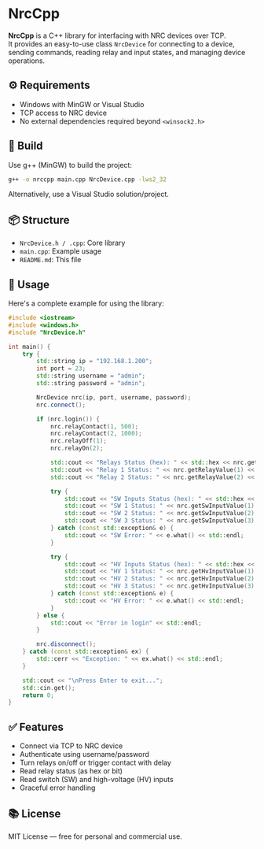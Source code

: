 # NrcCpp

**NrcCpp** is a C++ library for interfacing with NRC devices over TCP.  
It provides an easy-to-use class `NrcDevice` for connecting to a device, sending commands, reading relay and input states, and managing device operations.

## ⚙️ Requirements

- Windows with MinGW or Visual Studio
- TCP access to NRC device
- No external dependencies required beyond `<winsock2.h>`

## 🧩 Build

Use g++ (MinGW) to build the project:

```bash
g++ -o nrccpp main.cpp NrcDevice.cpp -lws2_32
```

Alternatively, use a Visual Studio solution/project.

## 📦 Structure

- `NrcDevice.h / .cpp`: Core library
- `main.cpp`: Example usage
- `README.md`: This file

## 🚀 Usage

Here's a complete example for using the library:

```cpp
#include <iostream>
#include <windows.h>
#include "NrcDevice.h"

int main() {
    try {
        std::string ip = "192.168.1.200";
        int port = 23;
        std::string username = "admin";
        std::string password = "admin";

        NrcDevice nrc(ip, port, username, password);
        nrc.connect();

        if (nrc.login()) {
            nrc.relayContact(1, 500);
            nrc.relayContact(2, 1000);
            nrc.relayOff(1);
            nrc.relayOn(2);

            std::cout << "Relays Status (hex): " << std::hex << nrc.getRelaysValues() << std::dec << std::endl;
            std::cout << "Relay 1 Status: " << nrc.getRelayValue(1) << std::endl;
            std::cout << "Relay 2 Status: " << nrc.getRelayValue(2) << std::endl;

            try {
                std::cout << "SW Inputs Status (hex): " << std::hex << nrc.getSwInputsValues() << std::dec << std::endl;
                std::cout << "SW 1 Status: " << nrc.getSwInputValue(1) << std::endl;
                std::cout << "SW 2 Status: " << nrc.getSwInputValue(2) << std::endl;
                std::cout << "SW 3 Status: " << nrc.getSwInputValue(3) << std::endl;
            } catch (const std::exception& e) {
                std::cout << "SW Error: " << e.what() << std::endl;
            }

            try {
                std::cout << "HV Inputs Status (hex): " << std::hex << nrc.getHvInputsValues() << std::dec << std::endl;
                std::cout << "HV 1 Status: " << nrc.getHvInputValue(1) << std::endl;
                std::cout << "HV 2 Status: " << nrc.getHvInputValue(2) << std::endl;
                std::cout << "HV 3 Status: " << nrc.getHvInputValue(3) << std::endl;
            } catch (const std::exception& e) {
                std::cout << "HV Error: " << e.what() << std::endl;
            }
        } else {
            std::cout << "Error in login" << std::endl;
        }

        nrc.disconnect();
    } catch (const std::exception& ex) {
        std::cerr << "Exception: " << ex.what() << std::endl;
    }

    std::cout << "\nPress Enter to exit...";
    std::cin.get();
    return 0;
}
```

## ✅ Features

- Connect via TCP to NRC device
- Authenticate using username/password
- Turn relays on/off or trigger contact with delay
- Read relay status (as hex or bit)
- Read switch (SW) and high-voltage (HV) inputs
- Graceful error handling

## 📚 License

MIT License — free for personal and commercial use.
